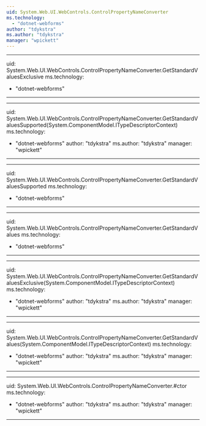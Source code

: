 ```yaml
---
uid: System.Web.UI.WebControls.ControlPropertyNameConverter
ms.technology: 
  - "dotnet-webforms"
author: "tdykstra"
ms.author: "tdykstra"
manager: "wpickett"
---
```


---
uid: System.Web.UI.WebControls.ControlPropertyNameConverter.GetStandardValuesExclusive
ms.technology: 
  - "dotnet-webforms"
---

---
uid: System.Web.UI.WebControls.ControlPropertyNameConverter.GetStandardValuesSupported(System.ComponentModel.ITypeDescriptorContext)
ms.technology: 
  - "dotnet-webforms"
author: "tdykstra"
ms.author: "tdykstra"
manager: "wpickett"
---

---
uid: System.Web.UI.WebControls.ControlPropertyNameConverter.GetStandardValuesSupported
ms.technology: 
  - "dotnet-webforms"
---

---
uid: System.Web.UI.WebControls.ControlPropertyNameConverter.GetStandardValues
ms.technology: 
  - "dotnet-webforms"
---

---
uid: System.Web.UI.WebControls.ControlPropertyNameConverter.GetStandardValuesExclusive(System.ComponentModel.ITypeDescriptorContext)
ms.technology: 
  - "dotnet-webforms"
author: "tdykstra"
ms.author: "tdykstra"
manager: "wpickett"
---

---
uid: System.Web.UI.WebControls.ControlPropertyNameConverter.GetStandardValues(System.ComponentModel.ITypeDescriptorContext)
ms.technology: 
  - "dotnet-webforms"
author: "tdykstra"
ms.author: "tdykstra"
manager: "wpickett"
---

---
uid: System.Web.UI.WebControls.ControlPropertyNameConverter.#ctor
ms.technology: 
  - "dotnet-webforms"
author: "tdykstra"
ms.author: "tdykstra"
manager: "wpickett"
---
